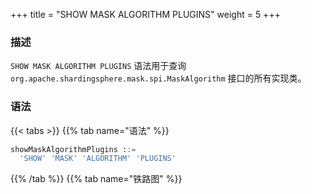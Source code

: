 +++
title = "SHOW MASK ALGORITHM PLUGINS"
weight = 5
+++

### 描述

`SHOW MASK ALGORITHM PLUGINS` 语法用于查询 `org.apache.shardingsphere.mask.spi.MaskAlgorithm` 接口的所有实现类。

### 语法

{{< tabs >}}
{{% tab name="语法" %}}
```sql
showMaskAlgorithmPlugins ::=
  'SHOW' 'MASK' 'ALGORITHM' 'PLUGINS'
```
{{% /tab %}}
{{% tab name="铁路图" %}}
<iframe frameborder="0" name="diagram" id="diagram" width="100%" height="100%"></iframe>
{{% /tab %}}
{{< /tabs >}}

### 返回值说明

| 列            | 说明     |
|--------------|--------|
| type         | 类型     |
| type_aliases | 类型别名   |
| description  | 描述     |

### 示例

- 查询 `org.apache.shardingsphere.mask.spi.MaskAlgorithm` 接口的所有实现类

```sql
SHOW MASK ALGORITHM PLUGINS
```

```sql
SHOW MASK ALGORITHM PLUGINS;
+------------------------------+--------------+-------------+
| type                         | type_aliases | description |
+------------------------------+--------------+-------------+
| MD5                          |              |             |
| KEEP_FIRST_N_LAST_M          |              |             |
| KEEP_FROM_X_TO_Y             |              |             |
| MASK_AFTER_SPECIAL_CHARS     |              |             |
| MASK_BEFORE_SPECIAL_CHARS    |              |             |
| MASK_FIRST_N_LAST_M          |              |             |
| MASK_FROM_X_TO_Y             |              |             |
| GENERIC_TABLE_RANDOM_REPLACE |              |             |
+------------------------------+--------------+-------------+
8 rows in set (0.13 sec)
```

### 保留字

`SHOW`、`MASK`、`ALGORITHM`、`PLUGINS`

### 相关链接

- [保留字](/cn/user-manual/shardingsphere-proxy/distsql/syntax/reserved-word/)
